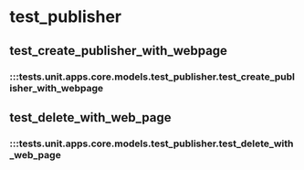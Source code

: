 # test_publisher

## test_create_publisher_with_webpage

### :::tests.unit.apps.core.models.test_publisher.test_create_publisher_with_webpage

## test_delete_with_web_page

### :::tests.unit.apps.core.models.test_publisher.test_delete_with_web_page
